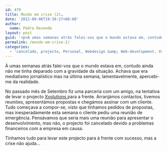 ```yaml
---
id: 479
title: Mundo em crise (2)…
date: '2012-09-06T19:38:27+00:00'
author: 
  name: Pedro Resende
layout: post
guid: '<p>À umas semanas atrás falei-vos que o mundo estava em, contudo ainda não me tinha deparado com a gravidade da situação. Achava que era mediatismo jornalístico mas na última semana, lamentavelmente, apercebi-me da realidade.</p><p>No passado mês de Setem'
permalink: /mundo-em-crise-2/
categories:
  - 'cancelado, projecto, Personal, Webdesign &amp; Web-development, Xvolutions, Crise'
---
```

À umas semanas atrás falei-vos que o mundo estava em, contudo ainda não me tinha deparado com a gravidade da situação. Achava que era mediatismo jornalístico mas na última semana, lamentavelmente, apercebi-me da realidade.

No passado mês de Setembro fiz uma parceria com um amigo, na tentativa de levar o projecto <a href="http://www.xvolutions.com" target="_blank">Xvolutions </a>para a frente. Arranjámos contactos, tivemos reuniões, apresentámos propostas e chegámos assinar com um cliente. Tudo começava a compor-se, visto que tínhamos pedidos de propostas, mas inesperadamente esta semana o cliente pediu uma reunião de emergência. Pensávamos que seria mais uma reunião para apresentar o desenvolvimento, mas não, o projecto foi cancelado devido a problemas financeiros com a empresa em causa.

Tínhamos tudo para levar este projecto para à frente com sucesso, mas a crise não ajuda…